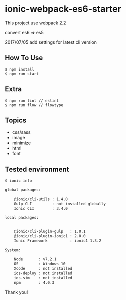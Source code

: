 # ionic-webpack-es6-starter
This project use webpack 2.2

convert es6 ⇒ es5

2017/07/05
add settings for latest cli version

## How To Use
```
$ npm install
$ npm run start
```

## Extra
```
$ npm run lint // eslint
$ npm run flow // flowtype
```

## Topics

* css/sass
* image
* minimize
* html
* font

## Tested environment

```bash
$ ionic info

global packages:
 
    @ionic/cli-utils : 1.4.0
    Gulp CLI         : not installed globally
    Ionic CLI        : 3.4.0
 
local packages:
 

    @ionic/cli-plugin-gulp   : 1.0.1
    @ionic/cli-plugin-ionic1 : 2.0.0
    Ionic Framework          : ionic1 1.3.2
 
System:
 
    Node       : v7.2.1
    OS         : Windows 10
    Xcode      : not installed
    ios-deploy : not installed
    ios-sim    : not installed
    npm        : 4.0.3
```

Thank you!
